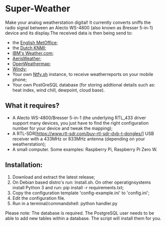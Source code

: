 # Super-Weather
Make your analog weatherstation digital! It currently converts sniffs the radio signal between an Alecto WS-4800 (also known as Bresser 5-in-1) device and its display.The received data is then being send to:
- the [English MetOffice](https://wow.metoffice.gov.uk/);
- the [Dutch KNMI](https://wow.knmi.nl/);
- [IBM's Weather.com](https://support.weather.com/s/article/PWS-Upload-Protocol?language=en_US);
- [AerisWeather](https://www.pwsweather.com/aerisweather);
- [OpenWeathermap](https://openweathermap.org);
- [Windy](https://windy.com);
- Your own [Ntfy.sh](https://ntfy.sh/) instance, to receive weatherreports on your mobile phone;
- Your own PostGreSQL database (for storing addtional details such as: heat index, wind chill, dewpoint, cloud base).

## What it requires?
- A Alecto WS-4800/Bresser 5-in-1 (the underlying RTL_433 driver support many devices, you just have to find the right configuration number for your device and tweak the mapping);
- A RTL-SDR[https://www.rtl-sdr.com/buy-rtl-sdr-dvb-t-dongles/] USB receiver with a 433MHz or 833MHz antenna (depending on your weatherstation);
- A small computer. Some examples: Raspberry Pi, Raspberry Pi Zero W.

## Installation:
1. Download and extract the latest release;
2. On Debian based distro's run: Install.sh. On other operatignsystems install Python 3 and run: pip install -r requirements.txt;
3. Copy the configuration template 'config-example.ini' to 'config.ini';
4. Edit the configuration file.
5. Run in a terminal/commandshell: python handler.py

Please note: The database is required. The PostgreSQL user needs to be able to add new tables within a database. The script will install them for you.
